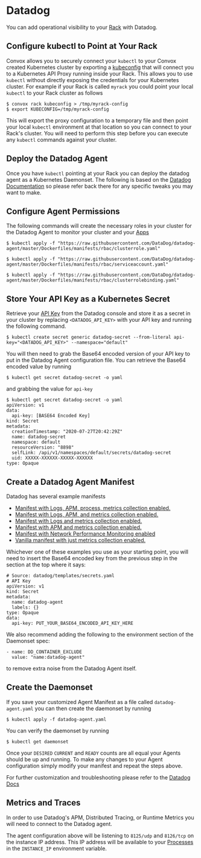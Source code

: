 # Datadog

You can add operational visibility to your [Rack](../../reference/primitives/rack) with Datadog.

## Configure kubectl to Point at Your Rack

Convox allows you to securely connect your `kubectl` to your Convox created Kubernetes cluster by exporting a [kubeconfig](../../reference/cli/rack#rack-kubeconfig) that will connect you to a Kubernetes API Proxy running inside your Rack. This allows you to use `kubectl` without directly exposing the credentials for your Kubernetes cluster. For example if your Rack is called `myrack` you could point your local `kubectl` to your Rack cluster as follows

```
$ convox rack kubeconfig > /tmp/myrack-config
$ export KUBECONFIG=/tmp/myrack-config
```

This will export the proxy configuration to a temporary file and then point your local `kubectl` environment at that location so you can connect to your Rack's cluster. You will need to perform this step before you can execute any `kubectl` commands against your cluster.

## Deploy the Datadog Agent

Once you have `kubectl` pointing at your Rack you can deploy the datadog agent as a Kubernetes Daemonset. The following is based on the [Datadog Documentation](https://docs.datadoghq.com/agent/kubernetes/?tab=daemonset) so please refer back there for any specific tweaks you may want to make.

## Configure Agent Permissions

The following commands will create the necessary roles in your cluster for the Datadog Agent to monitor your cluster and your [Apps](../../reference/primitives/apps.md)

```
$ kubectl apply -f "https://raw.githubusercontent.com/DataDog/datadog-agent/master/Dockerfiles/manifests/rbac/clusterrole.yaml"

$ kubectl apply -f "https://raw.githubusercontent.com/DataDog/datadog-agent/master/Dockerfiles/manifests/rbac/serviceaccount.yaml"

$ kubectl apply -f "https://raw.githubusercontent.com/DataDog/datadog-agent/master/Dockerfiles/manifests/rbac/clusterrolebinding.yaml"

```

## Store Your API Key as a Kubernetes Secret

Retrieve your [API Key](https://app.datadoghq.com/account/settings#api) from the Datadog console and store it as a secret in your cluster by replacing `<DATADOG_API_KEY>` with your API key and running the following command.

```
$ kubectl create secret generic datadog-secret --from-literal api-key="<DATADOG_API_KEY>" --namespace="default"
```

You will then need to grab the Base64 encoded version of your API key to put in the Datadog Agent configuration file. You can retrieve the Base64 encoded value by running

`$ kubectl get secret datadog-secret -o yaml`

and grabbing the value for `api-key`

```
$ kubectl get secret datadog-secret -o yaml
apiVersion: v1
data:
  api-key: [BASE64 Encoded Key]
kind: Secret
metadata:
  creationTimestamp: "2020-07-27T20:42:29Z"
  name: datadog-secret
  namespace: default
  resourceVersion: "8898"
  selfLink: /api/v1/namespaces/default/secrets/datadog-secret
  uid: XXXXX-XXXXXX-XXXXX-XXXXXX
type: Opaque

```

## Create a Datadog Agent Manifest

Datadog has several example manifests
- [Manifest with Logs, APM, process, metrics collection enabled.](https://docs.datadoghq.com/resources/yaml/datadog-agent-all-features.yaml)
- [Manifest with Logs, APM, and metrics collection enabled.](https://docs.datadoghq.com/resources/yaml/datadog-agent-logs-apm.yaml)
- [Manifest with Logs and metrics collection enabled.](https://docs.datadoghq.com/resources/yaml/datadog-agent-logs.yaml)
- [Manifest with APM and metrics collection enabled.](https://docs.datadoghq.com/resources/yaml/datadog-agent-apm.yaml)
- [Manifest with Network Performance Monitoring enabled](https://docs.datadoghq.com/resources/yaml/datadog-agent-npm.yaml)
- [Vanilla manifest with just metrics collection enabled.](https://docs.datadoghq.com/resources/yaml/datadog-agent-vanilla.yaml)

Whichever one of these examples you use as your starting point, you will need to insert the Base64 encoded key from the previous step in the section at the top where it says:

```
# Source: datadog/templates/secrets.yaml
# API Key
apiVersion: v1
kind: Secret
metadata:
  name: datadog-agent
  labels: {}
type: Opaque
data:
  api-key: PUT_YOUR_BASE64_ENCODED_API_KEY_HERE
```

We also recommend adding the following to the environment section of the Daemonset spec:

```
- name: DD_CONTAINER_EXCLUDE
  value: "name:datadog-agent"
```
to remove extra noise from the Datadog Agent itself.

## Create the Daemonset

If you save your customized Agent Manifest as a file called `datadog-agent.yaml` you can then create the daemonset by running

```
$ kubectl apply -f datadog-agent.yaml
```

You can verify the daemonset by running

```
$ kubectl get daemonset
```

Once your `DESIRED` `CURRENT` and `READY` counts are all equal your Agents should be up and running. To make any changes to your Agent configuration simply modify your manifest and repeat the steps above.

For further customization and troubleshooting please refer to the [Datadog Docs](https://docs.datadoghq.com/agent/kubernetes/?tab=daemonset)

## Metrics and Traces

In order to use Datadog's APM, Distributed Tracing, or Runtime Metrics you will need
to connect to the Datadog agent.

The agent configuration above will be listening to `8125/udp` and `8126/tcp` on the instance
IP address. This IP address will be available to your [Processes](../../reference/primitives/app/process.md)
in the `INSTANCE_IP` environment variable.
